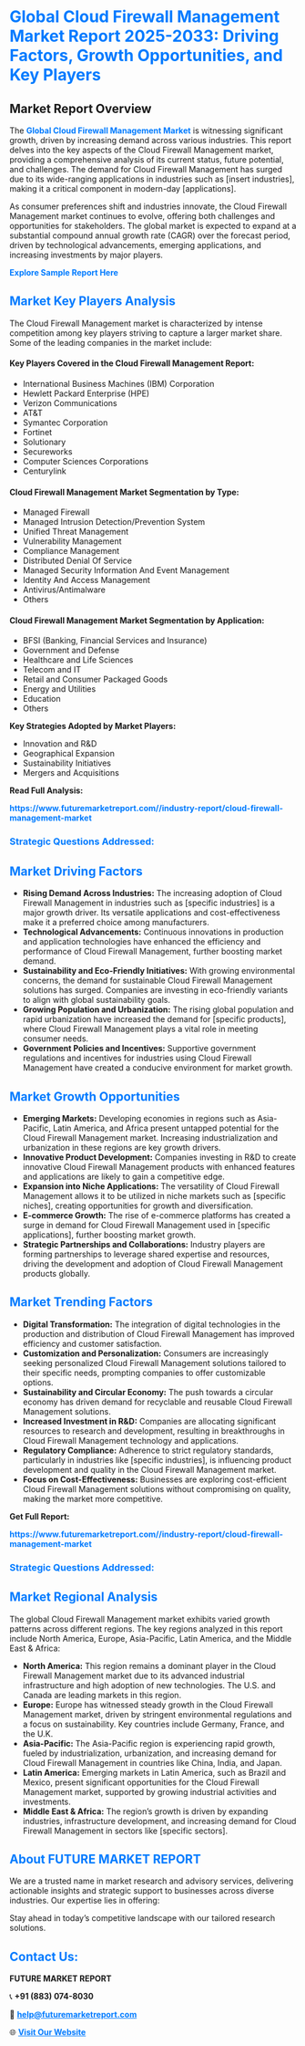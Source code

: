 <h1 style="color: #007BFF;">Global Cloud Firewall Management Market Report 2025-2033: Driving Factors, Growth Opportunities, and Key Players</h1>

<section id="overview">
<h2>Market Report Overview</h2>
<p>The <a href="https://www.futuremarketreport.com//industry-report/cloud-firewall-management-market" style="color: #007BFF; text-decoration: none;"><strong>Global Cloud Firewall Management Market</strong></a> is witnessing significant growth, driven by increasing demand across various industries. This report delves into the key aspects of the Cloud Firewall Management market, providing a comprehensive analysis of its current status, future potential, and challenges. The demand for Cloud Firewall Management has surged due to its wide-ranging applications in industries such as [insert industries], making it a critical component in modern-day [applications].</p>
<p>As consumer preferences shift and industries innovate, the Cloud Firewall Management market continues to evolve, offering both challenges and opportunities for stakeholders. The global market is expected to expand at a substantial compound annual growth rate (CAGR) over the forecast period, driven by technological advancements, emerging applications, and increasing investments by major players.</p>
</section>

<section id="overview">
<p><a href="https://www.futuremarketreport.com//request-sample/reportId=89673" style="color: #007BFF; text-decoration: none;"><strong>Explore Sample Report Here</strong></a></p>
</section>

<section id="key-players">
<h2 style="color: #007BFF;">Market Key Players Analysis</h2>
<p>The Cloud Firewall Management market is characterized by intense competition among key players striving to capture a larger market share. Some of the leading companies in the market include:</p>
<h4>Key Players Covered in the Cloud Firewall Management Report:</h4>
<ul><li>International Business Machines (IBM) Corporation</li><li>Hewlett Packard Enterprise (HPE)</li><li>Verizon Communications</li><li>AT&amp;T</li><li>Symantec Corporation</li><li>Fortinet</li><li>Solutionary</li><li>Secureworks</li><li>Computer Sciences Corporations</li><li>Centurylink</li></ul>
<h4>Cloud Firewall Management Market Segmentation by Type:</h4>
<ul><li>Managed Firewall</li><li>Managed Intrusion Detection/Prevention System</li><li>Unified Threat Management</li><li>Vulnerability Management</li><li>Compliance Management</li><li>Distributed Denial Of Service</li><li>Managed Security Information And Event Management</li><li>Identity And Access Management</li><li>Antivirus/Antimalware</li><li>Others</li></ul>

<h4>Cloud Firewall Management Market Segmentation by Application:</h4>
<ul><li>BFSI (Banking, Financial Services and Insurance)</li><li>Government and Defense</li><li>Healthcare and Life Sciences</li><li>Telecom and IT</li><li>Retail and Consumer Packaged Goods</li><li>Energy and Utilities</li><li>Education</li><li>Others</li></ul>
<p><strong>Key Strategies Adopted by Market Players:</strong></p>
<ul>
<li>Innovation and R&D</li>
<li>Geographical Expansion</li>
<li>Sustainability Initiatives</li>
<li>Mergers and Acquisitions</li>
</ul>
</section>

<section>
<p><strong>Read Full Analysis: </strong></p><a href="https://www.futuremarketreport.com//industry-report/cloud-firewall-management-market" style="color: #007BFF; text-decoration: none;"><strong>https://www.futuremarketreport.com//industry-report/cloud-firewall-management-market</strong></a>
<h3 style="color: #007BFF;">Strategic Questions Addressed:</h3>
</section>

<section id="driving-factors">
<h2 style="color: #007BFF;">Market Driving Factors</h2>
<ul>
<li><strong>Rising Demand Across Industries:</strong> The increasing adoption of Cloud Firewall Management in industries such as [specific industries] is a major growth driver. Its versatile applications and cost-effectiveness make it a preferred choice among manufacturers.</li>
<li><strong>Technological Advancements:</strong> Continuous innovations in production and application technologies have enhanced the efficiency and performance of Cloud Firewall Management, further boosting market demand.</li>
<li><strong>Sustainability and Eco-Friendly Initiatives:</strong> With growing environmental concerns, the demand for sustainable Cloud Firewall Management solutions has surged. Companies are investing in eco-friendly variants to align with global sustainability goals.</li>
<li><strong>Growing Population and Urbanization:</strong> The rising global population and rapid urbanization have increased the demand for [specific products], where Cloud Firewall Management plays a vital role in meeting consumer needs.</li>
<li><strong>Government Policies and Incentives:</strong> Supportive government regulations and incentives for industries using Cloud Firewall Management have created a conducive environment for market growth.</li>
</ul>
</section>

<section id="growth-opportunities">
<h2 style="color: #007BFF;">Market Growth Opportunities</h2>
<ul>
<li><strong>Emerging Markets:</strong> Developing economies in regions such as Asia-Pacific, Latin America, and Africa present untapped potential for the Cloud Firewall Management market. Increasing industrialization and urbanization in these regions are key growth drivers.</li>
<li><strong>Innovative Product Development:</strong> Companies investing in R&D to create innovative Cloud Firewall Management products with enhanced features and applications are likely to gain a competitive edge.</li>
<li><strong>Expansion into Niche Applications:</strong> The versatility of Cloud Firewall Management allows it to be utilized in niche markets such as [specific niches], creating opportunities for growth and diversification.</li>
<li><strong>E-commerce Growth:</strong> The rise of e-commerce platforms has created a surge in demand for Cloud Firewall Management used in [specific applications], further boosting market growth.</li>
<li><strong>Strategic Partnerships and Collaborations:</strong> Industry players are forming partnerships to leverage shared expertise and resources, driving the development and adoption of Cloud Firewall Management products globally.</li>
</ul>
</section>

<section id="trending-factors">
<h2 style="color: #007BFF;">Market Trending Factors</h2>
<ul>
<li><strong>Digital Transformation:</strong> The integration of digital technologies in the production and distribution of Cloud Firewall Management has improved efficiency and customer satisfaction.</li>
<li><strong>Customization and Personalization:</strong> Consumers are increasingly seeking personalized Cloud Firewall Management solutions tailored to their specific needs, prompting companies to offer customizable options.</li>
<li><strong>Sustainability and Circular Economy:</strong> The push towards a circular economy has driven demand for recyclable and reusable Cloud Firewall Management solutions.</li>
<li><strong>Increased Investment in R&D:</strong> Companies are allocating significant resources to research and development, resulting in breakthroughs in Cloud Firewall Management technology and applications.</li>
<li><strong>Regulatory Compliance:</strong> Adherence to strict regulatory standards, particularly in industries like [specific industries], is influencing product development and quality in the Cloud Firewall Management market.</li>
<li><strong>Focus on Cost-Effectiveness:</strong> Businesses are exploring cost-efficient Cloud Firewall Management solutions without compromising on quality, making the market more competitive.</li>
</ul>
</section>

<section>
<p><strong>Get Full Report: </strong></p><a href="https://www.futuremarketreport.com//industry-report/cloud-firewall-management-market" style="color: #007BFF; text-decoration: none;"><strong>https://www.futuremarketreport.com//industry-report/cloud-firewall-management-market</strong></a>
<h3 style="color: #007BFF;">Strategic Questions Addressed:</h3>
</section>


<section id="regional-analysis">
<h2 style="color: #007BFF;">Market Regional Analysis</h2>
<p>The global Cloud Firewall Management market exhibits varied growth patterns across different regions. The key regions analyzed in this report include North America, Europe, Asia-Pacific, Latin America, and the Middle East & Africa:</p>
<ul>
<li><strong>North America:</strong> This region remains a dominant player in the Cloud Firewall Management market due to its advanced industrial infrastructure and high adoption of new technologies. The U.S. and Canada are leading markets in this region.</li>
<li><strong>Europe:</strong> Europe has witnessed steady growth in the Cloud Firewall Management market, driven by stringent environmental regulations and a focus on sustainability. Key countries include Germany, France, and the U.K.</li>
<li><strong>Asia-Pacific:</strong> The Asia-Pacific region is experiencing rapid growth, fueled by industrialization, urbanization, and increasing demand for Cloud Firewall Management in countries like China, India, and Japan.</li>
<li><strong>Latin America:</strong> Emerging markets in Latin America, such as Brazil and Mexico, present significant opportunities for the Cloud Firewall Management market, supported by growing industrial activities and investments.</li>
<li><strong>Middle East & Africa:</strong> The region’s growth is driven by expanding industries, infrastructure development, and increasing demand for Cloud Firewall Management in sectors like [specific sectors].</li>
</ul>
</section>

<footer>
<h2 style="color: #007BFF;">About FUTURE MARKET REPORT</h2>
<p>We are a trusted name in market research and advisory services, delivering actionable insights and strategic support to businesses across diverse industries. Our expertise lies in offering:</p>

<p>Stay ahead in today’s competitive landscape with our tailored research solutions.</p>

<h2 style="color: #007BFF;">Contact Us:</h2>
<p><strong>FUTURE MARKET REPORT</strong></p>
<p>📞 <strong>+91 (883) 074-8030</strong></p>
<p>📧 <strong><a href="mailto:help@futuremarketreport.com" style="color: #007BFF;">help@futuremarketreport.com</a></strong></p>
<p>🌐 <strong><a href="https://www.futuremarketreport.com/" style="color: #007BFF;">Visit Our Website</a></strong></p>
</footer>